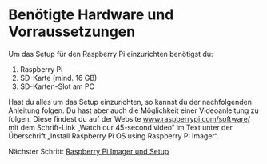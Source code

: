 # Benötigte Hardware und Vorraussetzungen

Um das Setup für den Raspberry Pi einzurichten benötigst du:

1.	Raspberry Pi
2.	SD-Karte (mind. 16 GB)
3.	SD-Karten-Slot am PC

Hast du alles um das Setup einzurichten, so kannst du der nachfolgenden Anleitung folgen. Du hast aber auch die Möglichkeit einer Videoanleitung zu folgen. Diese findest du auf der Website www.raspberrypi.com/software/ mit dem Schrift-Link „Watch our 45-second video“ im Text unter der Überschrift „Install Raspberry Pi OS using Raspberry Pi Imager“.

Nächster Schritt: 
[Raspberry Pi Imager und Setup](https://github.com/doenisf/HomeAutomationProjektGruppe2/blob/main/01_Setup%20Raspberry%20Pi/01_Raspberry%20Pi%20Imager%20und%20Setup.md)
